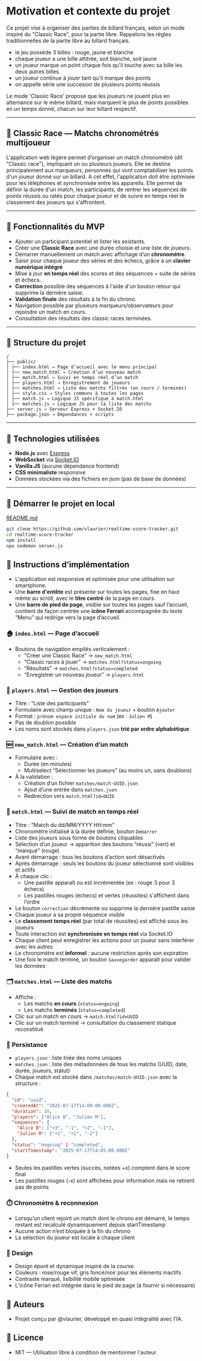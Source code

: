# Motivation et contexte du projet

Ce projet vise à organiser des parties de billard français, selon un mode inspiré du "Classic Race", pour la partie libre.
Rappelons les règles traditionnelles de la partie libre au billard français.
- le jeu possède 3 billes : rouge, jaune et blanche
- chaque joueur a une bille attitrée, soit blanche, soit jaune
- un joueur marque un point chaque fois qu'il touche avec sa bille les deux autres billes
- un joueur continue à jouer tant qu'il marque des points
- on appelle série une succesion de plusieurs points réussis

Le mode 'Classic Race' propose que les joueurs ne jouent plus en alternance sur le même billard, mais marquent le plus de points possibles en un temps donné, chacun sur leur billard respectif.

---

## 🏁 Classic Race — Matchs chronométrés multijoueur

L'application web légère permet d’organiser un match chronométré (dit "Classic race"), impliquant un ou plusieurs joueurs.
Elle se destine principalement aux marqueurs, personnes qui vont comptabiliser les points d'un joueur donné sur un billard.
A cet effet, l'application doit être optimisée pour les téléphones et synchronisée entre les appareils.
Elle permet de définir la durée d'un match, les participants, de rentrer les séquences de points réussis ou ratés pour chaque joueur et de suivre en temps réel le classement des joueurs qui s'affrontent.

---

## 🚀 Fonctionnalités du MVP

- Ajouter un participant potentiel et lister les existants.
- Créer une **Classic Race** avec une durée choisie et une liste de joueurs.
- Démarrer manuellement un match avec affichage d’un **chronomètre**.
- Saisir pour chaque joueur des séries et des échecs, grâce à un **clavier numérique intégré**
- Mise à jour **en temps réel** des scores et des séquences = suite de séries et échecs.
- **Correction** possible des séquences à l'aide d'un bouton retour qui supprime la dernière saisie.
- **Validation finale** des résultats à la fin du chrono.
- Navigation possible par plusieurs marqueurs/observateurs pour rejoindre un match en cours.
- Consultation des résultats des classic races terminées.

---

## 📁 Structure du projet

```
/
├── public/
│ ├── index.html → Page d’accueil avec le menu principal
│ ├── new_match.html → Création d’un nouveau match
│ ├── match.html → Suivi en temps réel d’un match
│ ├── players.html → Enregistrement de joueurs
│ ├── matches.html → Liste des matchs filtrés (en cours / terminés)
│ ├── style.css → Styles communs à toutes les pages
│ ├── match.js → Logique JS spécifique à match.html
│ ├── matches.js → Logique JS pour la liste des matchs
├── server.js → Serveur Express + Socket.IO
├── package.json → Dépendances + scripts
```

---

## 🧠 Technologies utilisées

- **Node.js** avec [Express](https://expressjs.com/)
- **WebSocket** via [Socket.IO](https://socket.io/)
- **Vanilla JS** (aucune dépendance frontend)
- **CSS minimaliste** responsive
- Données stockées via des fichiers en json (pas de base de données)

---

## 🧪 Démarrer le projet en local
[README.md](README.md)
```bash
git clone https://github.com/vlaurier/realtime-score-tracker.git
cd realtime-score-tracker
npm install
npx nodemon server.js
```

## 🔧 Instructions d’implémentation

- L'application est responsive et optimisée pour une utilisation sur smartphone.
- Une **barre d'entête** est présente sur toutes les pages, fixe en haut même au scroll, avec le **titre centré** de la page en cours.
- Une **barre de pied de page**, visible sur toutes les pages sauf l’accueil, contient de façon centrée une **icône Ferrari** accompagnée du texte “Menu” qui redirige vers la page d’accueil.

### 🏠 `index.html` — Page d’accueil
- Boutons de navigation empilés verticalement :
  - “Créer une Classic Race” → `new_match.html`
  - “Classic races à jouer” → `matches.html?status=ongoing`
  - “Résultats” → `matches.html?status=completed`
  - “Enregistrer un nouveau joueur” → `players.html`

### 🧑 `players.html` — Gestion des joueurs
- Titre : “Liste des participants”
- Formulaire avec champ unique : `Nom du joueur` + bouton `Ajouter`
- Format : `prénom espace initiale du nom` (ex : `Julien M`)
- Pas de doublon possible
- Les noms sont stockés dans `players.json` **trié par ordre alphabétique**

### 🆕 `new_match.html` — Création d’un match
- Formulaire avec :
  - Durée (en minutes)
  - Multiselect “Sélectionner les joueurs” (au moins un, sans doublons)
- À la validation :
  - Création d’un fichier `matches/match-UUID.json`
  - Ajout d’une entrée dans `matches.json`
  - Redirection vers `match.html?id=UUID`

### 🎯 `match.html` — Suivi de match en temps réel
- Titre : “Match du dd/MM/YYYY HH:mm”
- Chronomètre initialisé à la durée définie, bouton `Démarrer`
- Liste des joueurs sous forme de boutons cliquables
- Sélection d’un joueur → apparition des boutons “réussi” (vert) et “manqué” (rouge)
- Avant démarrage : tous les boutons d’action sont désactivés
- Après démarrage : seuls les boutons du joueur sélectionné sont visibles et actifs
- À chaque clic :
  - Une pastille apparaît ou est incrémentée (ex : rouge 3 pour 3 échecs)
  - Les pastilles rouges (échecs) et vertes (réussites) s'affichent dans l’ordre
- Le bouton `correction` décrémente ou supprime la dernière pastille saisie
- Chaque joueur a sa propre séquence visible
- Le **classement temps réel** (par total de réussites) est affiché sous les joueurs
- Toute interaction est **synchronisée en temps réel** via Socket.IO
- Chaque client peut enregistrer les actions pour un joueur sans interférer avec les autres
- Le chronomètre est **informel** : aucune restriction après son expiration
- Une fois le match terminé, un bouton `Sauvegarder` apparaît pour valider les données

### 🗂️ `matches.html` — Liste des matchs
- Affiche :
  - Les matchs **en cours** (`status=ongoing`)
  - Les matchs **terminés** (`status=completed`)
- Clic sur un match en cours → `match.html?id=UUID`
- Clic sur un match terminé → consultation du classement statique reconstitué

### 💾 Persistance
- `players.json` : liste triée des noms uniques
- `matches.json` : liste des métadonnées de tous les matchs (UUID, date, durée, joueurs, statut)
- Chaque match est stocké dans `/matches/match-UUID.json` avec la structure :

```json
{
  "id": "uuid",
  "createdAt": "2025-07-17T14:00:00.000Z",
  "duration": 30,
  "players": ["Alice B", "Julien M"],
  "sequences": {
    "Alice B": ["+3", "-1", "+2", "-1"],
    "Julien M": ["+1", "+1", "-2"]
  },
  "status": "ongoing" | "completed",
  "startTimestamp": "2025-07-17T14:05:00.000Z"
}
```

- Seules les pastilles vertes (succès, notées +x) comptent dans le score final
- Les pastilles rouges (-x) sont affichées pour information mais ne retirent pas de points

### ⏱️ Chronomètre & reconnexion

- Lorsqu’un client rejoint un match dont le chrono est démarré, le temps restant est recalculé dynamiquement depuis startTimestamp
- Aucune action n’est bloquée à la fin du chrono
- La sélection du joueur est locale à chaque client

### 🎨 Design

- Design épuré et dynamique inspiré de la course
- Couleurs : rose/rouge vif, gris foncé/noir pour les éléments inactifs
- Contraste marqué, lisibilité mobile optimisée
- L’icône Ferrari est intégrée dans le pied de page (à fournir si nécessaire)

## 🙌 Auteurs

- Projet conçu par @vlaurier, développé en quasi intégralité avec l’IA.

## 🏁 Licence

- MIT — Utilisation libre à condition de mentionner l'auteur.






